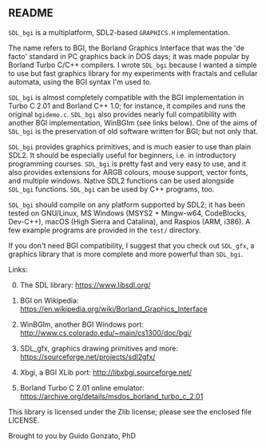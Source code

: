 README
------

`SDL_bgi` is a multiplatform, SDL2-based `GRAPHICS.H` implementation.

The name refers to BGI, the Borland Graphics Interface that was the
'de facto' standard in PC graphics back in DOS days; it was made
popular by Borland Turbo C/C++ compilers. I wrote `SDL_bgi` because
I wanted a simple to use but fast graphics library for my experiments
with fractals and cellular automata, using the BGI syntax I'm used to.

`SDL_bgi` is almost completely compatible with the BGI implementation
in Turbo C 2.01 and Borland C++ 1.0; for instance, it compiles and
runs the original `bgidemo.c`. `SDL_bgi` also provides nearly full
compatibility with another BGI implementation, WinBGIm (see links
below). One of the aims of `SDL_bgi` is the preservation of old
software written for BGI; but not only that.

`SDL_bgi` provides graphics primitives, and is much easier to use than
plain SDL2. It should be especially useful for beginners, i.e. in
introductory programming courses. `SDL_bgi` is pretty fast and very
easy to use, and it also provides extensions for ARGB colours, mouse
support, vector fonts, and multiple windows. Native SDL2 functions can
be used alongside `SDL_bgi` functions. `SDL_bgi` can be used by C++
programs, too.

`SDL_bgi` should compile on any platform supported by SDL2; it has
been tested on GNU/Linux, MS Windows (MSYS2 + Mingw-w64, CodeBlocks,
Dev-C++), macOS (High Sierra and Catalina), and Raspios (ARM, i386). A
few example programs are provided in the `test/` directory.

If you don't need BGI compatibility, I suggest that you check out
`SDL_gfx`, a graphics library that is more complete and more powerful
than `SDL_bgi`.

Links:

0. The SDL library:
   <https://www.libsdl.org/>

1. BGI on Wikipedia:
   <https://en.wikipedia.org/wiki/Borland_Graphics_Interface>

2. WinBGIm, another BGI Windows port:
   <http://www.cs.colorado.edu/~main/cs1300/doc/bgi/>

3. SDL_gfx, graphics drawing primitives and more:
   <https://sourceforge.net/projects/sdl2gfx/>

4. Xbgi, a BGI XLib port:
   <http://libxbgi.sourceforge.net/>

5. Borland Turbo C 2.01 online emulator:
   <https://archive.org/details/msdos_borland_turbo_c_2.01>

This library is licensed under the Zlib license; please see the
enclosed file LICENSE.

Brought to you by Guido Gonzato, PhD
<guido dot gonzato at gmail dot com>
